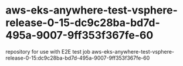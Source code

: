 # aws-eks-anywhere-test-vsphere-release-0-15-dc9c28ba-bd7d-495a-9007-9ff353f367fe-60
repository for use with E2E test job aws-eks-anywhere-test-vsphere-release-0-15:dc9c28ba-bd7d-495a-9007-9ff353f367fe-60
